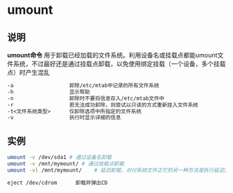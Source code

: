 # **umount**

## 说明

**umount命令** 用于卸载已经加载的文件系统。利用设备名或挂载点都能umount文件系统，不过最好还是通过挂载点卸载，以免使用绑定挂载（一个设备，多个挂载点）时产生混乱

```markdown
-a                  卸除/etc/mtab中记录的所有文件系统
-h                  显示帮助
-n                  卸除时不要将信息存入/etc/mtab文件中
-r                  若无法成功卸除，则尝试以只读的方式重新挂入文件系统
-t<文件系统类型>      仅卸除选项中所指定的文件系统
-v                  执行时显示详细的信息
```

## 实例

```bash
umount -v /dev/sda1 # 通过设备名卸载
umount -v /mnt/mymount/ # 通过挂载点卸载
umount -vl /mnt/mymount/    # 延迟卸载，对付系统文件正忙的另一种方法是执行延迟卸载

eject /dev/cdrom      卸载并弹出CD
```
